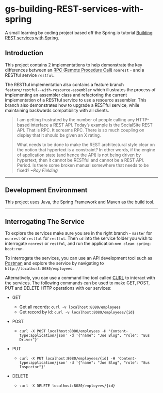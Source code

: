 # gs-building-REST-services-with-spring

A small learning by coding project based off the Spring.io tutorial [Building REST services with Spring](https://spring.io/guides/tutorials/rest/).

## Introduction

This project contains 2 implementations to help demonstrate the key differences between an [RPC (Remote Procedure Call)](https://en.wikipedia.org/wiki/Remote_procedure_call) `nonrest` - and a RESTful service `restful`.

The RESTful implementation also contains a feature branch `feature/restful--with-resource-assembler` which illustrates the process of implementing an assembler class and refactoring the current implementation of a RESTful service to use a resource assembler. This branch also demonstrates how to upgrade a RESTful service, while maintaining backwards compatibility with all clients.

>I am getting frustrated by the number of people calling any HTTP-based interface a REST API. Today’s example is the SocialSite REST API. That is RPC. It screams RPC. There is so much coupling on display that it should be given an X rating.
>
>What needs to be done to make the REST architectural style clear on the notion that hypertext is a constraint? In other words, if the engine of application state (and hence the API) is not being driven by hypertext, then it cannot be RESTful and cannot be a REST API. Period. Is there some broken manual somewhere that needs to be fixed?
>_~Roy Fielding_

---

## Development Environment

This project uses Java, the Spring Framework and Maven as the build tool.

---

## Interrogating The Service

To explore the services make sure you are in the right branch - `master` for `nonrest` or `restful` for `restful`. Then `cd` into the service folder you wish to interrogate `nonrest` or `restful`, and run the application `mvn clean spring-boot:run`.

To interrogate the services, you can use an API development tool such as [Postman](https://www.getpostman.com/) and explore the service by navigating to `http://localhost:8080/employees`.

Alternatively, you can use a command line tool called [CURL](https://curl.haxx.se/) to interact with the services. The following commands can be used to make GET, POST, PUT and DELETE HTTP operations with our services:

- GET
  - Get all records: `curl -v localhost:8080/employees`
  - Get record by Id: `curl -v localhost:8080/employees/{id}`

- POST
  - `curl -X POST localhost:8080/employees -H 'Content-type:application/json' -d '{"name": "Joe Blog", "role": "Bus Driver"}'`

- PUT
  - `curl -X PUT localhost:8080/employees/{id} -H 'Content-type:application/json' -d '{"name": "Joe Blog", "role": "Bus Inspector"}'`

- DELETE
  - `curl -X DELETE localhost:8080/employees/{id}`